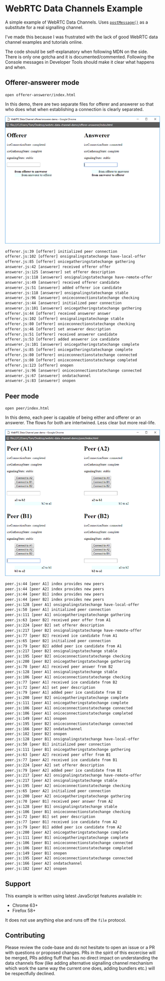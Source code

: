 # WebRTC Data Channels Example

A simple example of WebRTC Data Channels.
Uses [`postMessage()`](https://developer.mozilla.org/en-US/docs/Web/API/Window/postMessage) as a substitute for a real signalling channel.

I've made this because I was frustrated with the lack of good WebRTC data channel examples and tutorials online.

The code should be self-explanatory when following MDN on the side. There is only one gotcha and it is documented/commented. Following the Console messages in Developer Tools should make it clear what happens and when.

## Offerer-answerer mode

`open offerer-answerer/index.html`

In this demo, there are two separate files for offerer and answerer so that who does what when establishing a connection is clearly separated.

![A screenshot of Google Chrome running the example](offerer-answerer/screenshot.png)

```txt
offerer.js:39 [offerer] initialized peer connection
offerer.js:102 [offerer] onsignalingstatechange have-local-offer
offerer.js:85 [offerer] onicegatheringstatechange gathering
answerer.js:42 [answerer] received offerer offer
answerer.js:125 [answerer] set offerer description
answerer.js:118 [answerer] onsignalingstatechange have-remote-offer
answerer.js:49 [answerer] received offerer candidate
answerer.js:51 [answerer] added offerer ice candidate
answerer.js:118 [answerer] onsignalingstatechange stable
answerer.js:96 [answerer] oniceconnectionstatechange checking
answerer.js:44 [answerer] initialized peer connection
answerer.js:101 [answerer] onicegatheringstatechange gathering
offerer.js:44 [offerer] received answerer answer
offerer.js:102 [offerer] onsignalingstatechange stable
offerer.js:80 [offerer] oniceconnectionstatechange checking
offerer.js:46 [offerer] set answerer description
offerer.js:51 [offerer] received answerer candidate
offerer.js:53 [offerer] added answerer ice candidate
answerer.js:101 [answerer] onicegatheringstatechange complete
offerer.js:85 [offerer] onicegatheringstatechange complete
offerer.js:80 [offerer] oniceconnectionstatechange connected
offerer.js:80 [offerer] oniceconnectionstatechange completed
offerer.js:123 [offerer] onopen
answerer.js:96 [answerer] oniceconnectionstatechange connected
answerer.js:67 [answerer] ondatachannel
answerer.js:83 [answerer] onopen
```

## Peer mode

`open peer/index.html`

In this demo, each peer is capable of being either and offerer or an answerer. The flows for both are intertwined. Less clear but more real-life.

![A screenshot of Google Chrome running the example](peer/screenshot.png)

```txt
peer.js:44 [peer A1] index provides new peers
peer.js:44 [peer A2] index provides new peers
peer.js:44 [peer B1] index provides new peers
peer.js:44 [peer B2] index provides new peers
peer.js:128 [peer A1] onsignalingstatechange have-local-offer
peer.js:50 [peer A1] initialized peer connection
peer.js:111 [peer A1] onicegatheringstatechange gathering
peer.js:63 [peer B2] received peer offer from A1
peer.js:224 [peer B2] set offerer description
peer.js:217 [peer B2] onsignalingstatechange have-remote-offer
peer.js:77 [peer B2] received ice candidate from A1
peer.js:65 [peer B2] initialized peer connection
peer.js:79 [peer B2] added peer ice candidate from A1
peer.js:217 [peer B2] onsignalingstatechange stable
peer.js:195 [peer B2] oniceconnectionstatechange checking
peer.js:200 [peer B2] onicegatheringstatechange gathering
peer.js:70 [peer A1] received peer answer from B2
peer.js:128 [peer A1] onsignalingstatechange stable
peer.js:106 [peer A1] oniceconnectionstatechange checking
peer.js:77 [peer A1] received ice candidate from B2
peer.js:72 [peer A1] set peer description
peer.js:79 [peer A1] added peer ice candidate from B2
peer.js:200 [peer B2] onicegatheringstatechange complete
peer.js:111 [peer A1] onicegatheringstatechange complete
peer.js:106 [peer A1] oniceconnectionstatechange connected
peer.js:106 [peer A1] oniceconnectionstatechange completed
peer.js:149 [peer A1] onopen
peer.js:195 [peer B2] oniceconnectionstatechange connected
peer.js:166 [peer B2] ondatachannel
peer.js:182 [peer B2] onopen
peer.js:128 [peer B1] onsignalingstatechange have-local-offer
peer.js:50 [peer B1] initialized peer connection
peer.js:111 [peer B1] onicegatheringstatechange gathering
peer.js:63 [peer A2] received peer offer from B1
peer.js:77 [peer A2] received ice candidate from B1
peer.js:224 [peer A2] set offerer description
peer.js:79 [peer A2] added peer ice candidate from B1
peer.js:217 [peer A2] onsignalingstatechange have-remote-offer
peer.js:217 [peer A2] onsignalingstatechange stable
peer.js:195 [peer A2] oniceconnectionstatechange checking
peer.js:65 [peer A2] initialized peer connection
peer.js:200 [peer A2] onicegatheringstatechange gathering
peer.js:70 [peer B1] received peer answer from A2
peer.js:128 [peer B1] onsignalingstatechange stable
peer.js:106 [peer B1] oniceconnectionstatechange checking
peer.js:72 [peer B1] set peer description
peer.js:77 [peer B1] received ice candidate from A2
peer.js:79 [peer B1] added peer ice candidate from A2
peer.js:200 [peer A2] onicegatheringstatechange complete
peer.js:111 [peer B1] onicegatheringstatechange complete
peer.js:106 [peer B1] oniceconnectionstatechange connected
peer.js:106 [peer B1] oniceconnectionstatechange completed
peer.js:149 [peer B1] onopen
peer.js:195 [peer A2] oniceconnectionstatechange connected
peer.js:166 [peer A2] ondatachannel
peer.js:182 [peer A2] onopen
```

## Support

This example is written using latest JavaScript features available in:

- Chrome 63+
- Firefox 58+

It does not use anything else and runs off the `file` protocol.

## Contributing

Please review the code-base and do not hesitate to open an issue or a PR with questions or proposed changes. PRs in the spirit of this excercise will be merged, PRs adding fluff that has no direct impact on understanding the data channels flow (like adding alternative signalling channel mechanism which work the same way the current one does, adding bundlers etc.) will be respectfully declined.

